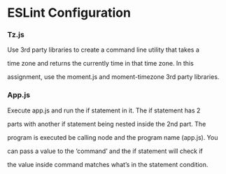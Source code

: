 # ESLint Configuration

### Tz.js

Use 3rd party libraries to create a command line utility that takes a

time zone and returns the currently time in that time zone. In this

assignment, use the moment.js and moment-timezone 3rd party libraries.

### App.js

Execute app.js and run the if statement in it. The if statement has 2

parts with another if statement being nested inside the 2nd part. The

program is executed be calling node and the program name (app.js). You

can pass a value to the ‘command’ and the if statement will check if

the value inside command matches what’s in the statement condition.
